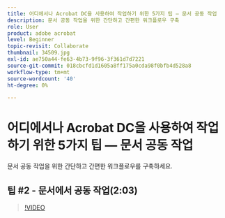 ```yaml
---
title: 어디에서나 Acrobat DC을 사용하여 작업하기 위한 5가지 팁 — 문서 공동 작업
description: 문서 공동 작업을 위한 간단하고 간편한 워크플로우 구축
role: User
product: adobe acrobat
level: Beginner
topic-revisit: Collaborate
thumbnail: 34509.jpg
exl-id: ae750a44-fe63-4b73-9f96-3f361d7d7221
source-git-commit: 018cbcfd1d1605a8ff175a0cda98f0bfb4d528a8
workflow-type: tm+mt
source-wordcount: '40'
ht-degree: 0%

---
```


# 어디에서나 Acrobat DC을 사용하여 작업하기 위한 5가지 팁 — 문서 공동 작업

문서 공동 작업을 위한 간단하고 간편한 워크플로우를 구축하세요.

## 팁 #2 - 문서에서 공동 작업(2:03)

>[!VIDEO](https://video.tv.adobe.com/v/34509)
